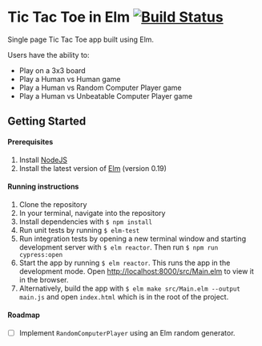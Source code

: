 # Tic Tac Toe in Elm [![Build Status](https://travis-ci.com/Himalee/tic-tac-toe-elm.svg?token=vxGGdM4Eg5UMEFC3e1fz&branch=master)](https://travis-ci.com/Himalee/tic-tac-toe-elm)

Single page Tic Tac Toe app built using Elm.

Users have the ability to:

- Play on a 3x3 board
- Play a Human vs Human game
- Play a Human vs Random Computer Player game
- Play a Human vs Unbeatable Computer Player game

## Getting Started

#### Prerequisites

1. Install [NodeJS](https://nodejs.org/en/)
2. Install the latest version of [Elm](https://guide.elm-lang.org/install.html) (version 0.19)

#### Running instructions

1. Clone the repository
2. In your terminal, navigate into the repository
3. Install dependencies with `$ npm install`
4. Run unit tests by running `$ elm-test`
6. Run integration tests by opening a new terminal window and starting development server with `$ elm reactor`. Then run `$ npm run cypress:open`
7. Start the app by running `$ elm reactor`. This runs the app in the development mode. Open [http://localhost:8000/src/Main.elm](http://localhost:8000/src/Main.elm) to view it in the browser.
8. Alternatively, build the app with `$ elm make src/Main.elm --output main.js` and open `index.html` which is in the root of the project.


#### Roadmap

- [ ] Implement `RandomComputerPlayer` using an Elm random generator.
